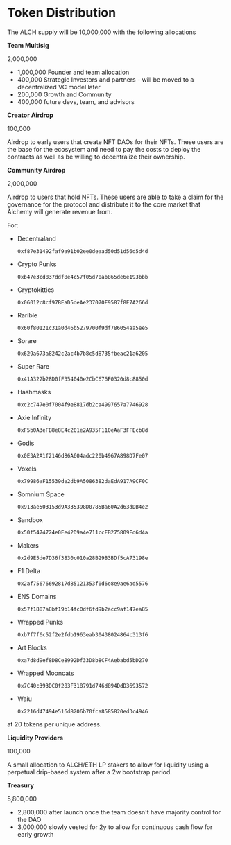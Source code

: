 # Token Distribution

The ALCH supply will be 10,000,000 with the following allocations

**Team Multisig**

2,000,000

* 1,000,000 Founder and team allocation
* 400,000 Strategic Investors and partners - will be moved to a decentralized VC model later
* 200,000 Growth and Community
* 400,000 future devs, team, and advisors

**Creator Airdrop**

100,000

Airdrop to early users that create NFT DAOs for their NFTs. These users are the base for the ecosystem and need to pay the costs to deploy the contracts as well as be willing to decentralize their ownership.

**Community Airdrop**

2,000,000

Airdrop to users that hold NFTs. These users are able to take a claim for the governance for the protocol and distribute it to the core market that Alchemy will generate revenue from.

For: 

* Decentraland 

  ```text
  0xf87e31492faf9a91b02ee0deaad50d51d56d5d4d
  ```

* Crypto Punks 

  ```text
  0xb47e3cd837ddf8e4c57f05d70ab865de6e193bbb
  ```

* Cryptokitties 

  ```text
  0x06012c8cf97BEaD5deAe237070F9587f8E7A266d
  ```

* Rarible 

  ```text
  0x60f80121c31a0d46b5279700f9df786054aa5ee5
  ```

* Sorare 

  ```text
  0x629a673a8242c2ac4b7b8c5d8735fbeac21a6205
  ```

* Super Rare 

  ```text
  0x41A322b28D0fF354040e2CbC676F0320d8c8850d
  ```

* Hashmasks 

  ```text
  0xc2c747e0f7004f9e8817db2ca4997657a7746928
  ```

* Axie Infinity 

  ```text
  0xF5b0A3eFB8e8E4c201e2A935F110eAaF3FFEcb8d
  ```

* Godis 

  ```text
  0x0E3A2A1f2146d86A604adc220b4967A898D7Fe07
  ```

* Voxels 

  ```text
  0x79986aF15539de2db9A5086382daEdA917A9CF0C
  ```

* Somnium Space 

  ```text
  0x913ae503153d9A335398D0785Ba60A2d63dDB4e2
  ```

* Sandbox 

  ```text
  0x50f5474724e0Ee42D9a4e711ccFB275809Fd6d4a
  ```

* Makers 

  ```text
  0x2d9E5de7D36f3830c010a28B29B3BDf5cA73198e
  ```

* F1 Delta 

  ```text
  0x2af75676692817d85121353f0d6e8e9ae6ad5576
  ```

* ENS Domains 

  ```text
  0x57f1887a8bf19b14fc0df6fd9b2acc9af147ea85
  ```

* Wrapped Punks 

  ```text
  0xb7f7f6c52f2e2fdb1963eab30438024864c313f6
  ```

* Art Blocks 

  ```text
  0xa7d8d9ef8D8Ce8992Df33D8b8CF4Aebabd5bD270
  ```

* Wrapped Mooncats 

  ```text
  0x7C40c393DC0f283F318791d746d894DdD3693572
  ```

* Waiu 

  ```text
  0x2216d47494e516d8206b70fca8585820ed3c4946
  ```

 at 20 tokens per unique address.

**Liquidity Providers**

100,000

A small allocation to ALCH/ETH LP stakers to allow for liquidity using a perpetual drip-based system after a 2w bootstrap period.

**Treasury**

5,800,000

* 2,800,000 after launch once the team doesn't have majority control for the DAO
* 3,000,000 slowly vested for 2y to allow for continuous cash flow for early growth

